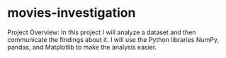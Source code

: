 # movies-investigation
Project Overview: In this project I will analyze a dataset and then communicate the findings about it. I will use the Python libraries NumPy, pandas, and Matplotlib to make the analysis easier.
